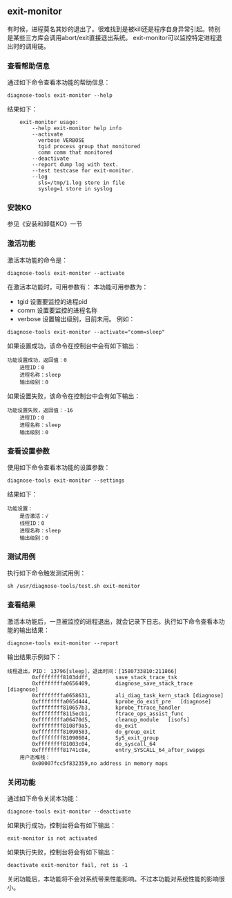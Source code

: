 ## exit-monitor
有时候，进程莫名其妙的退出了。很难找到是被kill还是程序自身异常引起。特别是某些三方库会调用abort/exit直接退出系统。
exit-monitor可以监控特定进程退出时的调用链。
###  查看帮助信息
通过如下命令查看本功能的帮助信息：
```
diagnose-tools exit-monitor --help
```
结果如下：
```
    exit-monitor usage:
        --help exit-monitor help info
        --activate
          verbose VERBOSE
          tgid process group that monitored
          comm comm that monitored
        --deactivate
        --report dump log with text.
        --test testcase for exit-monitor.
        --log
          sls=/tmp/1.log store in file
          syslog=1 store in syslog
```

###  安装KO
参见《安装和卸载KO》一节
###  激活功能
激活本功能的命令是：
```
diagnose-tools exit-monitor --activate 
```
在激活本功能时，可用参数有：
本功能可用参数为：
* tgid 设置要监控的进程pid
* comm 设置要监控的进程名称
* verbose 设置输出级别，目前未用。
例如：
```
diagnose-tools exit-monitor --activate="comm=sleep"
```
如果设置成功，该命令在控制台中会有如下输出：
```
功能设置成功，返回值：0
    进程ID：0
    进程名称：sleep
    输出级别：0
```
如果设置失败，该命令在控制台中会有如下输出：
```
功能设置失败，返回值：-16
    进程ID：0
    进程名称：sleep
    输出级别：0
```
###  查看设置参数
使用如下命令查看本功能的设置参数：
```
diagnose-tools exit-monitor --settings
```
结果如下：
```
功能设置：
    是否激活：√
    线程ID：0
    进程名称：sleep
    输出级别：0
```
###  测试用例
执行如下命令触发测试用例：
```
sh /usr/diagnose-tools/test.sh exit-monitor
```
###  查看结果
激活本功能后，一旦被监控的进程退出，就会记录下日志。执行如下命令查看本功能的输出结果：
```
diagnose-tools exit-monitor --report
```
输出结果示例如下：
```
线程退出，PID： 13796[sleep]，退出时间：[1580733810:211866]
        0xffffffff8103ddff,        save_stack_trace_tsk 
        0xffffffffa0656409,        diagnose_save_stack_trace	[diagnose] 
        0xffffffffa0658631,        ali_diag_task_kern_stack	[diagnose] 
        0xffffffffa065d444,        kprobe_do_exit_pre	[diagnose] 
        0xffffffff810657b3,        kprobe_ftrace_handler 
        0xffffffff8115ecb1,        ftrace_ops_assist_func 
        0xffffffffa06470d5,        cleanup_module	[isofs] 
        0xffffffff8108f9a5,        do_exit 
        0xffffffff81090583,        do_group_exit 
        0xffffffff81090604,        SyS_exit_group 
        0xffffffff81003c04,        do_syscall_64 
        0xffffffff81741c8e,        entry_SYSCALL_64_after_swapgs 
    用户态堆栈：
        0x00007fcc5f832359,no address in memory maps
```
###  关闭功能
通过如下命令关闭本功能：
```
diagnose-tools exit-monitor --deactivate 
```
如果执行成功，控制台将会有如下输出：
```
exit-monitor is not activated
```
如果执行失败，控制台将会有如下输出：
```
deactivate exit-monitor fail, ret is -1
```
关闭功能后，本功能将不会对系统带来性能影响。不过本功能对系统性能的影响很小。


